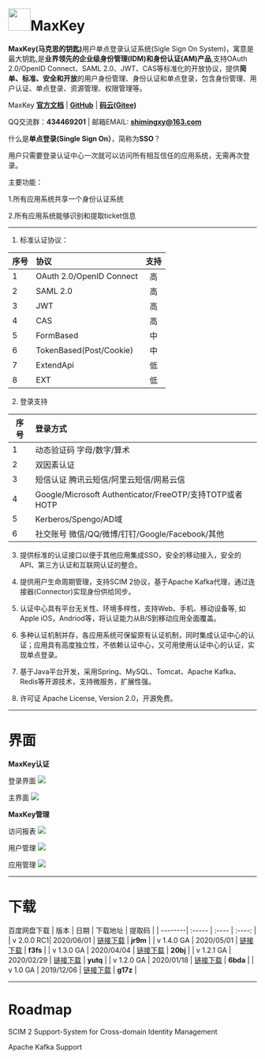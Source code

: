 # <img src="http://www.maxkey.top/images/logo.jpg" width="45px">MaxKey

<b>MaxKey(马克思的钥匙)</b>用户单点登录认证系统(Sigle Sign On System)，寓意是最大钥匙,是<b>业界领先的企业级身份管理(IDM)和身份认证(AM)产品</b>,支持OAuth 2.0/OpenID Connect、SAML 2.0、JWT、CAS等标准化的开放协议，提供<b>简单、标准、安全和开放</b>的用户身份管理、身份认证和单点登录，包含身份管理、用户认证、单点登录、资源管理、权限管理等。

MaxKey  <a href="https://www.maxkey.top" target="_blank"><b>官方文档</b></a> | <a href="https://github.com/shimingxy/MaxKey" target="_blank"><b>GitHub</b></a> | <a href="https://gitee.com/shimingxy/MaxKey" target="_blank"><b>码云(Gitee)</b></a>
  
QQ交流群：<b>434469201</b> | 邮箱EMAIL: <b>shimingxy@163.com</b>
 
什么是<b>单点登录(Single Sign On）</b>，简称为<b>SSO</b>？

用户只需要登录认证中心一次就可以访问所有相互信任的应用系统，无需再次登录。
  
主要功能：

1.所有应用系统共享一个身份认证系统

2.所有应用系统能够识别和提取ticket信息
 
 
------------

1.  标准认证协议：

| 序号    | 协议   |  支持  |
| --------| :-----  | :----:  |
| 1       | OAuth 2.0/OpenID Connect   |  高  |
| 2       | SAML 2.0   				   |  高  |
| 3       | JWT  					   |  高  |
| 4       | CAS						   |  高  |
| 5       | FormBased				   |  中  |
| 6       | TokenBased(Post/Cookie)	   |  中  |
| 7       | ExtendApi				   |  低  |
| 8       | EXT						   |  低  |

2. 登录支持

| 序号    | 登录方式   | 
| --------| :-----  |
| 1       | 动态验证码  字母/数字/算术 	| 
| 2       | 双因素认证   	| 
| 3       | 短信认证  腾讯云短信/阿里云短信/网易云信 	|
| 4       | Google/Microsoft Authenticator/FreeOTP/支持TOTP或者HOTP |
| 5       | Kerberos/Spengo/AD域|
| 6       | 社交账号 微信/QQ/微博/钉钉/Google/Facebook/其他  | 


3. 提供标准的认证接口以便于其他应用集成SSO，安全的移动接入，安全的API、第三方认证和互联网认证的整合。

4. 提供用户生命周期管理，支持SCIM 2协议，基于Apache Kafka代理，通过连接器(Connector)实现身份供给同步。

5. 认证中心具有平台无关性、环境多样性，支持Web、手机、移动设备等, 如Apple iOS，Andriod等，将认证能力从B/S到移动应用全面覆盖。

6. 多种认证机制并存，各应用系统可保留原有认证机制，同时集成认证中心的认证；应用具有高度独立性，不依赖认证中心，又可用使用认证中心的认证，实现单点登录。

7. 基于Java平台开发，采用Spring、MySQL、Tomcat、Apache Kafka、Redis等开源技术，支持微服务，扩展性强。  

8. 许可证 Apache License, Version 2.0，开源免费。 

------------
# 界面
**MaxKey认证**

登录界面
<img src="http://www.maxkey.top/images/maxkey_login.png"/>

主界面
<img src="http://www.maxkey.top/images/maxkey_index.png"/>

**MaxKey管理**

访问报表
<img src="http://www.maxkey.top/images/maxkey_mgt_rpt.png"/>

用户管理
<img src="http://www.maxkey.top/images/maxkey_mgt_users.png"/>

应用管理
<img src="http://www.maxkey.top/images/maxkey_mgt_apps.png"/>

------------
# 下载

百度网盘下载
| 版本    | 日期   |  下载地址  |  提取码  |
| --------| :-----  | :----  | :----:  |
| v 2.0.0 RC1| 2020/06/01   |  <a href="https://pan.baidu.com/s/1iXdknvvBUvaqSF6Ro2RDiw" target="_blank">链接下载</a>  |  **jr9m**  |
| v 1.4.0 GA | 2020/05/01   |  <a href="https://pan.baidu.com/s/1i53-oR-xnwZddqEl9dP4ag" target="_blank">链接下载</a>  |  **f3fs**  |
| v 1.3.0 GA | 2020/04/04   |  <a href="https://pan.baidu.com/s/1o7vfBeq21Az_0s0tJvObOw" target="_blank">链接下载</a>  |  **20bj**  |
| v 1.2.1 GA | 2020/02/29   |  <a href="https://pan.baidu.com/s/1FDkJ4DOMQq8tPAXrIfDeKA" target="_blank">链接下载</a>  |  **yutq**  |
| v 1.2.0 GA | 2020/01/18   |  <a href="https://pan.baidu.com/s/1NDeB_g_-6Qbn_bHkTGnFGA" target="_blank">链接下载</a>  |  **6bda**  |
| v 1.0 GA   | 2019/12/06   |  <a href="https://pan.baidu.com/s/15j7RSUQybCVlHx8uyFk2rQ" target="_blank">链接下载</a>  |  **g17z**  |

------------
# Roadmap
SCIM 2 Support-System for Cross-domain Identity Management

Apache Kafka Support 
